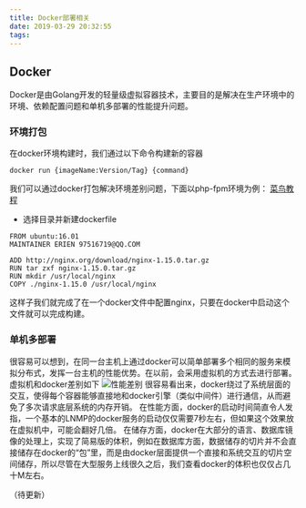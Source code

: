 ```yaml
---
title: Docker部署相关
date: 2019-03-29 20:32:55
tags:
---
```



## Docker
Docker是由Golang开发的轻量级虚拟容器技术，主要目的是解决在生产环境中的环境、依赖配置问题和单机多部署的性能提升问题。

### 环境打包
在docker环境构建时，我们通过以下命令构建新的容器
```
docker run {imageName:Version/Tag} {command}
```

我们可以通过docker打包解决环境差别问题，下面以php-fpm环境为例：
[菜鸟教程](http://www.runoob.com/docker/docker-install-php.html)

* 选择目录并新建dockerfile
```
FROM ubuntu:16.01
MAINTAINER ERIEN 97516719@QQ.COM

ADD http://nginx.org/download/nginx-1.15.0.tar.gz
RUN tar zxf nginx-1.15.0.tar.gz
RUN mkdir /usr/local/nginx
COPY ./nginx-1.15.0 /usr/local/nginx
``` 

这样子我们就完成了在一个docker文件中配置nginx，只要在docker中启动这个文件就可以完成构建。


### 单机多部署
很容易可以想到，在同一台主机上通过docker可以简单部署多个相同的服务来模拟分布式，发挥一台主机的性能优势。在以前，会采用虚拟机的方式去进行部署。
虚拟机和docker差别如下
![性能差别](https://img-blog.csdn.net/20180711090727241?watermark/2/text/aHR0cHM6Ly9ibG9nLmNzZG4ubmV0L2ppbmd6aHVuYmlhbmNoZW5n/font/5a6L5L2T/fontsize/400/fill/I0JBQkFCMA==/dissolve/70)
很容易看出来，docker绕过了系统层面的交互，使得每个容器能够直接地和docker引擎（类似中间件）进行通信，从而避免了多次请求底层系统的内存开销。
在性能方面，docker的启动时间简直令人发指，一个基本的LNMP的docker服务的启动仅仅需要7秒左右，但如果这个效果放在虚拟机中，可能会翻好几倍。
在储存方面，docker在大部分的语言、数据库镜像的处理上，实现了简易版的体积，例如在数据库方面，数据储存的切片并不会直接储存在docker的“包”里，而是由docker层面提供一个直接和系统交互的切片空间储存，所以尽管在大型服务上线很久之后，我们查看docker的体积也仅仅占几十M左右。

（待更新）